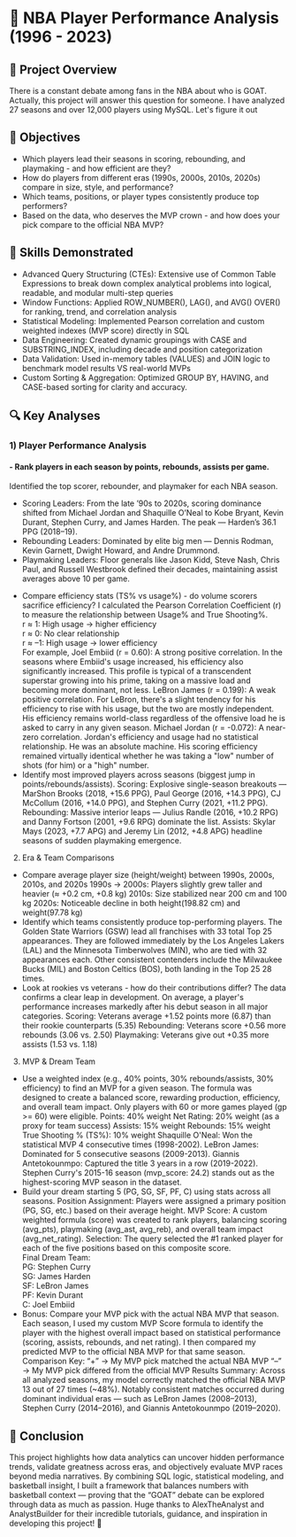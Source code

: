 # 🏀 NBA Player Performance Analysis (1996 - 2023) 


## 📘 Project Overview
There is a constant debate among fans in the NBA about who is GOAT. 
Actually, this project will answer this question for someone. I have analyzed 27 seasons and over 12,000 players using MySQL. 
Let's figure it out

## 🎯 Objectives
- Which players lead their seasons in scoring, rebounding, and playmaking - and how efficient are they?
- How do players from different eras (1990s, 2000s, 2010s, 2020s) compare in size, style, and performance?
- Which teams, positions, or player types consistently produce top performers?
- Based on the data, who deserves the MVP crown - and how does your pick compare to the official NBA MVP?

## 🧠 Skills Demonstrated
- Advanced Query Structuring (CTEs): Extensive use of Common Table Expressions to break down complex analytical problems into logical, readable, and modular multi-step queries
- Window Functions: Applied ROW_NUMBER(), LAG(), and AVG() OVER() for ranking, trend, and correlation analysis
- Statistical Modeling: Implemented Pearson correlation and custom weighted indexes (MVP score) directly in SQL
- Data Engineering: Created dynamic groupings with CASE and SUBSTRING_INDEX, including decade and position categorization
- Data Validation: Used in-memory tables (VALUES) and JOIN logic to benchmark model results VS real-world MVPs
- Custom Sorting & Aggregation: Optimized GROUP BY, HAVING, and CASE-based sorting for clarity and accuracy.

## 🔍 Key Analyses  
### 1) Player Performance Analysis
  #### - Rank players in each season by points, rebounds, assists per game.  
   Identified the top scorer, rebounder, and playmaker for each NBA season.  
   * Scoring Leaders: From the late ’90s to 2020s, scoring dominance shifted from Michael Jordan and Shaquille O’Neal to Kobe Bryant, Kevin Durant, Stephen Curry, and James Harden. The peak — Harden’s 36.1 PPG (2018–19).  
   * Rebounding Leaders: Dominated by elite big men — Dennis Rodman, Kevin Garnett, Dwight Howard, and Andre Drummond.  
   * Playmaking Leaders: Floor generals like Jason Kidd, Steve Nash, Chris Paul, and Russell Westbrook defined their decades, maintaining assist averages above 10 per game.
  - Compare efficiency stats (TS% vs usage%) - do volume scorers sacrifice efficiency?
   I calculated the Pearson Correlation Coefficient (r) to measure the relationship between Usage% and True Shooting%.  
   r ≈ 1: High usage → higher efficiency  
   r ≈ 0: No clear relationship  
   r ≈ –1: High usage → lower efficiency    
   For example, Joel Embiid (r = 0.60): A strong positive correlation. In the seasons where Embiid's usage increased, his efficiency also significantly increased. This profile is typical of a transcendent superstar growing into his prime, taking on a massive load and becoming more dominant, not less. LeBron James (r = 0.199): A       weak positive correlation. For LeBron, there's a slight tendency for his efficiency to rise with his usage, but the two are mostly independent. His efficiency remains world-class regardless of the offensive load he is asked to carry in any given season. Michael Jordan (r = -0.072): A near-zero correlation. Jordan's efficiency      and usage had no statistical relationship. He was an absolute machine. His scoring efficiency remained virtually identical whether he was taking a "low" number of shots (for him) or a "high" number.
  - Identify most improved players across seasons (biggest jump in points/rebounds/assists).
   Scoring: Explosive single-season breakouts — MarShon Brooks (2018, +15.6 PPG), Paul George (2016, +14.3 PPG), CJ McCollum (2016, +14.0 PPG), and Stephen Curry (2021, +11.2 PPG).
   Rebounding: Massive interior leaps — Julius Randle (2016, +10.2 RPG) and Danny Fortson (2001, +9.6 RPG) dominate the list.
   Assists: Skylar Mays (2023, +7.7 APG) and Jeremy Lin (2012, +4.8 APG) headline seasons of sudden playmaking emergence.
2) Era & Team Comparisons
  - Compare average player size (height/weight) between 1990s, 2000s, 2010s, and 2020s
   1990s → 2000s: Players slightly grew taller and heavier (≈ +0.2 cm, +0.8 kg)
   2010s: Size stabilized near 200 cm and 100 kg
   2020s: Noticeable decline in both height(198.82 cm) and weight(97.78 kg)
  - Identify which teams consistently produce top-performing players.
   The Golden State Warriors (GSW) lead all franchises with 33 total Top 25 appearances. They are followed immediately by the Los Angeles Lakers (LAL) and the Minnesota Timberwolves (MIN), who are tied with 32 appearances each. Other consistent contenders include the Milwaukee Bucks (MIL) and Boston Celtics (BOS), both landing in     the Top 25 28 times.
  - Look at rookies vs veterans - how do their contributions differ?
   The data confirms a clear leap in development. On average, a player's performance increases markedly after his debut season in all major categories.
   Scoring: Veterans average +1.52 points more (6.87) than their rookie counterparts (5.35)
   Rebounding: Veterans score +0.56 more rebounds (3.06 vs. 2.50)
   Playmaking: Veterans give out +0.35 more assists (1.53 vs. 1.18)
3) MVP & Dream Team
  - Use a weighted index (e.g., 40% points, 30% rebounds/assists, 30% efficiency) to find an MVP for a given season.
   The formula was designed to create a balanced score, rewarding production, efficiency, and overall team impact. Only players with 60 or more games played (gp >= 60) were eligible.
   Points: 40% weight
   Net Rating: 20% weight (as a proxy for team success)
   Assists: 15% weight
   Rebounds: 15% weight
   True Shooting % (TS%): 10% weight
   Shaquille O'Neal: Won the statistical MVP 4 consecutive times (1998-2002). LeBron James: Dominated for 5 consecutive seasons (2009-2013). Giannis Antetokounmpo: Captured the title 3 years in a row (2019-2022). Stephen Curry's 2015-16 season (mvp_score: 24.2) stands out as the highest-scoring MVP season in the dataset.
  - Build your dream starting 5 (PG, SG, SF, PF, C) using stats across all seasons.
   Position Assignment: Players were assigned a primary position (PG, SG, etc.) based on their average height.
   MVP Score: A custom weighted formula (score) was created to rank players, balancing scoring (avg_pts), playmaking (avg_ast, avg_reb), and overall team impact (avg_net_rating).
   Selection: The query selected the #1 ranked player for each of the five positions based on this composite score.  
   Final Dream Team:  
   PG: Stephen Curry  
   SG: James Harden  
   SF: LeBron James  
   PF: Kevin Durant  
   C: Joel Embiid
  - Bonus: Compare your MVP pick with the actual NBA MVP that season.
   Each season, I used my custom MVP Score formula to identify the player with the highest overall impact based on statistical performance (scoring, assists, rebounds, and net rating). I then compared my predicted MVP to the official NBA MVP for that same season.
   Comparison Key:
   “+” → My MVP pick matched the actual NBA MVP
   “–” → My MVP pick differed from the official MVP
   Results Summary: Across all analyzed seasons, my model correctly matched the official NBA MVP 13 out of 27 times (~48%). Notably consistent matches occurred during dominant individual eras — such as LeBron James (2008–2013), Stephen Curry (2014–2016), and Giannis Antetokounmpo (2019–2020).

## 💭 Conclusion
  This project highlights how data analytics can uncover hidden performance trends, validate greatness across eras, and objectively evaluate MVP races beyond media narratives. By combining SQL logic, statistical modeling, and basketball insight, I built a framework that balances numbers with basketball context — proving that the     “GOAT” debate can be explored through data as much as passion. Huge thanks to AlexTheAnalyst and AnalystBuilder for their incredible tutorials, guidance, and inspiration in developing this project! 🙌 
   
